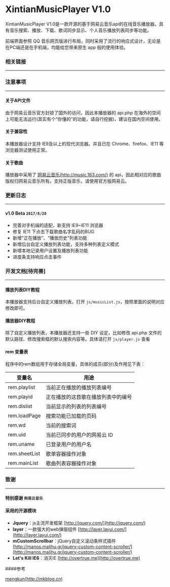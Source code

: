 ﻿ XintianMusicPlayer V1.0
========
 ﻿XintianMusicPlayer V1.0是一款开源的基于网易云音乐api的在线音乐播放器。具有音乐搜索、播放、下载、歌词同步显示、个人音乐播放列表同步等功能。

前端界面参照 QQ 音乐网页版进行布局，同时采用了流行的响应式设计，无论是在PC端还是在手机端，均能给您带来原生 app 般的使用体验。

### 相关链接
-----


### 注意事项
-----
#### 关于API文件
由于网易云音乐官方封锁了国外的访问，因此本播放器的 api.php 在海外的空间上可能无法运行(其实有个“你懂的”的功能，请自行挖掘)，建议在国内空间使用。

#### 关于兼容性
本播放器设计支持 IE9及以上的现代浏览器。并且已在 Chrome、firefox、IE11 等浏览器测试使用正常。



#### 关于歌曲
播放器中采用了 [网易云音乐(http://music.163.com/)](http://music.163.com/) 的 api，因此相对应的歌曲版权归网易云音乐所有。支持正版音乐，请使用官方版网易云。


### 更新日志
-----
#### v1.0 Beta `2017/8/28`

- 完善对手机端的适配，新支持 IE9~IE11 浏览器
- 修复 IE11 下点击下载歌曲名字乱码的BUG
- 新增“正在播放”、“播放历史”列表功能
- 新增后台自定义播放列表功能，支持多种列表定义模式
- 新增本地记录用户设置及播放列表功能
- 进度条支持响应点击事件



### 开发文档[待完善]
-----
#### 播放列表DIY教程
本播放器支持后台自定义播放列表。打开 `js/musicList.js`，按照里面的说明对应修改即可。

#### 播放器DIY教程
除了自定义播放列表，本播放器还支持一些 DIY 设定，比如修改 api.php 文件的默认路径、修改搜索框的默认搜索内容等。具体请打开 `js/player.js` 查看

#### rem 变量表
程序中的rem数组用于存储全局变量，具体的成员(部分)及作用见下表：

| 变量名           | 用途                |
| ------------- | ----------------- |
| rem.playlist  | 当前正在播放的播放列表编号     |
| rem.playid    | 正在播放的这首歌在播放列表中的编号 |
| rem.dislist   | 当前显示的列表的列表编号      |
| rem.loadPage  | 搜索功能已加载的页码        |
| rem.wd        | 当前的搜索词            |
| rem.uid       | 当前已同步的用户的网易云 ID   |
| rem.uname     | 已登录用户的用户名         |
| rem.sheetList | 歌单容器操作对象          |
| rem.mainList  | 歌曲列表容器操作对象        |

### 致谢
-----
#### 特别感谢 `网易云音乐`

#### 采用的开源模块
- **Jquery**：js主流开发框架 [http://jquery.com/](http://jquery.com/)
- **layer**：一款强大的web弹层组件 [http://layer.layui.com/](http://layer.layui.com/)
- **mCustomScrollbar**：jQuery自定义滚动条样式插件 [http://manos.malihu.gr/jquery-custom-content-scroller/](http://manos.malihu.gr/jquery-custom-content-scroller/)
- **Let's Kill IE6**：消灭IE [http://overtrue.me](http://overtrue.me)

####参考

 [mengkun(http://mkblog.cn)](http://mkblog.cn) 
